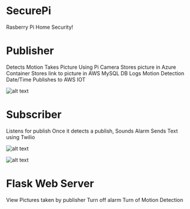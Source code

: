 # SecurePi
Rasberry Pi Home Security!

# Publisher
Detects Motion
Takes Picture Using Pi Camera
Stores picture in Azure Container
Stores link to picture in AWS MySQL DB
Logs Motion Detection Date/Time
Publishes to AWS IOT

![alt text](https://lh3.googleusercontent.com/Bt_5HcgF4EtWQry3V5VzoOt92Ums2v_PPz8SbqqYtVPDS5oLg-_T7WN04muKlVeFdWvkWgpGnnJPr4s9HVUrMWhM-WZpoOiXUxB4V07Pq6gaWRs6uEksrODjIlZBXu5BBMoy78DtrVtWjnSrY-moeZPPM3uHv4DUuDsWo8oxtcYeB4wCGASjK2ObTumNaXRXIQWFDqmGH07YlnvIevwME1Tpg2L95K9kf4I6UytHZ26eDdjqTqnFZCptKwvf8XJ5zpvytL1n3hRdjs036s9i7lZ3B7VW8oB07MtZG927rPLEVeS0er1esyPa3TtXle32c0KQcrBWcVRGJBHMF9e7KRUbwJ58RzHH47H2rKHlxQemgIgz5RxKIx2bNnaJKVQPR1h6x4dBfT8lCPYbNoh_vv5waUicet14J50-3Da7l6Kun4UvIlSLEnXdjkrcmUbi5VX_3Q6LjFP-tCdCINH4gGYtDZ9WNODzDDlvjaxQ3LDXJWv_fj7c3iElYfjIzZZAzqiW1KH2f_6Z0Xj26wdRBQjlVNj_qZ7kwbhEcfxdA5UH8c-OYyjYgn0sAw5zjpfAc4BebM65ifiiWZtt0HV1SaLhTUOT4IxWopINsuY=w1299-h974-no)

# Subscriber
Listens for publish
Once it detects a publish,
Sounds Alarm
Sends Text using Twilio

![alt text](https://lh3.googleusercontent.com/JY3kdR32C7HQaP2NqHv6d9pBEZ3Q3sUyDaD7ylj_gj3od7dI-DTwMpF3ziUg51iuKemCmKnfQvDeb2XuIV4S0IsEqt-DIG3ekCiXp-p1_9SxgL6DT-jRi47Q197HHhAYD9TiJr_p-MrxZDTv0sJ-u4W2zYpsOVuHqIZ3UjXhuKd0VrfCB7BxFa_wVk2_T6pFEZ0J4rjNg1hMoCdumOSCD4GGUpK_7AHi4woZHor_1fGf-LZH0IcUYleu29uqE2FfAWnrw-lRcW158V0vebuGyino7sWrPNdaLNuYKFJXeeNmEFlO1_pwrmuugCkuvICL5FXZb8Z_EQasCUzkEb6K93eAhnJZsGQdRCO8d6RqkWkN4shkeoD9P0T7bDsCqto1W_2J15U11EmGrIHCA5zQl0IMoscDl4X0sA47U3Dq5H4m_WHYtJLr8wc8qCmSyzuwFlI9UkBMjT0D1GgoTnj11rVSkzwGINO_E8EzCAdS8620serRCxIZPFhA83evnfP6MPToemrYqKDijs2EtjPv-B5slPpukbePeEkNbP8uWTbK2t18BgGyoLLPbsIM7yJxItyK3mEIW8ZVFQVI4NLa-dHLWAzaIFRhGY_9w1I=w731-h974-no)

![alt text](https://photos.google.com/photo/AF1QipP4TufO2wvKu-2PB-NVxIlWlCIAEjuaC4YrwuAk)

# Flask Web Server
View Pictures taken by publisher
Turn off alarm
Turn of Motion Detection


